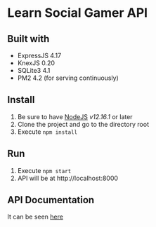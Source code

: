 # Learn Social Gamer API

## Built with

* ExpressJS 4.17
* KnexJS 0.20
* SQLite3 4.1
* PM2 4.2 (for serving continuously)

## Install

1. Be sure to have [NodeJS](https://nodejs.org/en/) *v12.16.1* or later
2. Clone the project and go to the directory root
3. Execute `npm install`

## Run

1. Execute `npm start`
2. API will be at http://localhost:8000


## API Documentation

It can be seen [here](http://sasknot.github.io/learn-socialgamer-api/)